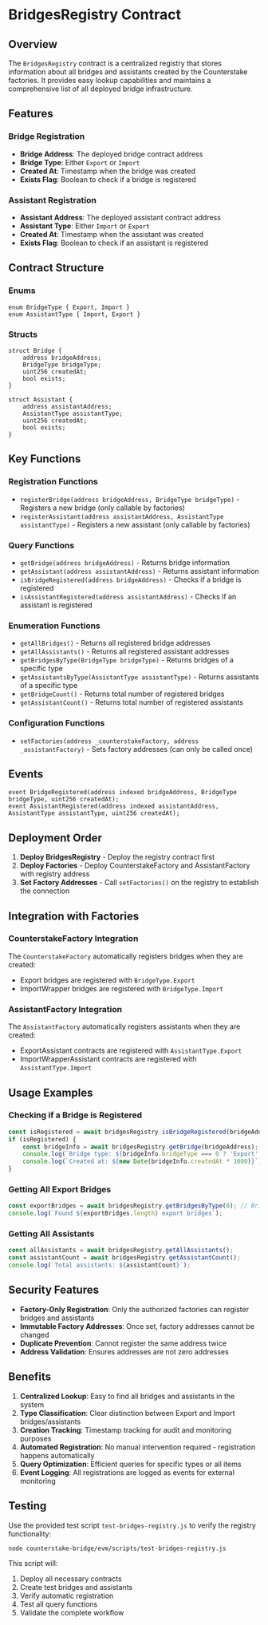 # BridgesRegistry Contract

## Overview

The `BridgesRegistry` contract is a centralized registry that stores information about all bridges and assistants created by the Counterstake factories. It provides easy lookup capabilities and maintains a comprehensive list of all deployed bridge infrastructure.

## Features

### Bridge Registration
- **Bridge Address**: The deployed bridge contract address
- **Bridge Type**: Either `Export` or `Import` 
- **Created At**: Timestamp when the bridge was created
- **Exists Flag**: Boolean to check if a bridge is registered

### Assistant Registration
- **Assistant Address**: The deployed assistant contract address
- **Assistant Type**: Either `Import` or `Export`
- **Created At**: Timestamp when the assistant was created
- **Exists Flag**: Boolean to check if an assistant is registered

## Contract Structure

### Enums
```solidity
enum BridgeType { Export, Import }
enum AssistantType { Import, Export }
```

### Structs
```solidity
struct Bridge {
    address bridgeAddress;
    BridgeType bridgeType;
    uint256 createdAt;
    bool exists;
}

struct Assistant {
    address assistantAddress;
    AssistantType assistantType;
    uint256 createdAt;
    bool exists;
}
```

## Key Functions

### Registration Functions
- `registerBridge(address bridgeAddress, BridgeType bridgeType)` - Registers a new bridge (only callable by factories)
- `registerAssistant(address assistantAddress, AssistantType assistantType)` - Registers a new assistant (only callable by factories)

### Query Functions
- `getBridge(address bridgeAddress)` - Returns bridge information
- `getAssistant(address assistantAddress)` - Returns assistant information
- `isBridgeRegistered(address bridgeAddress)` - Checks if a bridge is registered
- `isAssistantRegistered(address assistantAddress)` - Checks if an assistant is registered

### Enumeration Functions
- `getAllBridges()` - Returns all registered bridge addresses
- `getAllAssistants()` - Returns all registered assistant addresses
- `getBridgesByType(BridgeType bridgeType)` - Returns bridges of a specific type
- `getAssistantsByType(AssistantType assistantType)` - Returns assistants of a specific type
- `getBridgeCount()` - Returns total number of registered bridges
- `getAssistantCount()` - Returns total number of registered assistants

### Configuration Functions
- `setFactories(address _counterstakeFactory, address _assistantFactory)` - Sets factory addresses (can only be called once)

## Events

```solidity
event BridgeRegistered(address indexed bridgeAddress, BridgeType bridgeType, uint256 createdAt);
event AssistantRegistered(address indexed assistantAddress, AssistantType assistantType, uint256 createdAt);
```

## Deployment Order

1. **Deploy BridgesRegistry** - Deploy the registry contract first
2. **Deploy Factories** - Deploy CounterstakeFactory and AssistantFactory with registry address
3. **Set Factory Addresses** - Call `setFactories()` on the registry to establish the connection

## Integration with Factories

### CounterstakeFactory Integration
The `CounterstakeFactory` automatically registers bridges when they are created:
- Export bridges are registered with `BridgeType.Export`
- ImportWrapper bridges are registered with `BridgeType.Import`

### AssistantFactory Integration
The `AssistantFactory` automatically registers assistants when they are created:
- ExportAssistant contracts are registered with `AssistantType.Export`
- ImportWrapperAssistant contracts are registered with `AssistantType.Import`

## Usage Examples

### Checking if a Bridge is Registered
```javascript
const isRegistered = await bridgesRegistry.isBridgeRegistered(bridgeAddress);
if (isRegistered) {
    const bridgeInfo = await bridgesRegistry.getBridge(bridgeAddress);
    console.log(`Bridge type: ${bridgeInfo.bridgeType === 0 ? 'Export' : 'Import'}`);
    console.log(`Created at: ${new Date(bridgeInfo.createdAt * 1000)}`);
}
```

### Getting All Export Bridges
```javascript
const exportBridges = await bridgesRegistry.getBridgesByType(0); // BridgeType.Export
console.log(`Found ${exportBridges.length} export bridges`);
```

### Getting All Assistants
```javascript
const allAssistants = await bridgesRegistry.getAllAssistants();
const assistantCount = await bridgesRegistry.getAssistantCount();
console.log(`Total assistants: ${assistantCount}`);
```

## Security Features

- **Factory-Only Registration**: Only the authorized factories can register bridges and assistants
- **Immutable Factory Addresses**: Once set, factory addresses cannot be changed
- **Duplicate Prevention**: Cannot register the same address twice
- **Address Validation**: Ensures addresses are not zero addresses

## Benefits

1. **Centralized Lookup**: Easy to find all bridges and assistants in the system
2. **Type Classification**: Clear distinction between Export and Import bridges/assistants
3. **Creation Tracking**: Timestamp tracking for audit and monitoring purposes
4. **Automated Registration**: No manual intervention required - registration happens automatically
5. **Query Optimization**: Efficient queries for specific types or all items
6. **Event Logging**: All registrations are logged as events for external monitoring

## Testing

Use the provided test script `test-bridges-registry.js` to verify the registry functionality:

```bash
node counterstake-bridge/evm/scripts/test-bridges-registry.js
```

This script will:
1. Deploy all necessary contracts
2. Create test bridges and assistants
3. Verify automatic registration
4. Test all query functions
5. Validate the complete workflow
